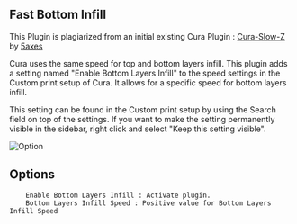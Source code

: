 ## Fast Bottom Infill

This Plugin is plagiarized from an initial existing Cura Plugin : [Cura-Slow-Z](https://github.com/5axes/Cura-Slow-Z) by [5axes](https://github.com/5axes)

Cura uses the same speed for top and bottom layers infill.
This plugin adds a setting named "Enable Bottom Layers Infill" to the speed settings in the Custom print setup of Cura. It allows for a specific speed for bottom layers infill.

This setting can be found in the Custom print setup by using the Search field on top of the settings. If you want to make the setting permanently visible in the sidebar, right click and select "Keep this setting visible".

![Option](./images/options.png)

## Options

        Enable Bottom Layers Infill : Activate plugin.
        Bottom Layers Infill Speed : Positive value for Bottom Layers Infill Speed
